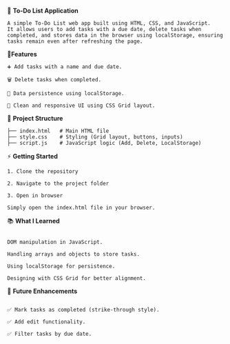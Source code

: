 📝 **To-Do List Application**

```
A simple To-Do List web app built using HTML, CSS, and JavaScript.
It allows users to add tasks with a due date, delete tasks when completed, and stores data in the browser using localStorage, ensuring tasks remain even after refreshing the page.

```

🚀**Features**

```
➕ Add tasks with a name and due date.

🗑️ Delete tasks when completed.

💾 Data persistence using localStorage.

🎨 Clean and responsive UI using CSS Grid layout.

```

📂 **Project Structure**

``` 
├── index.html   # Main HTML file
├── style.css    # Styling (Grid layout, buttons, inputs)
├── script.js    # JavaScript logic (Add, Delete, LocalStorage)

```

⚡ **Getting Started**

```
1. Clone the repository

2. Navigate to the project folder

3. Open in browser

Simply open the index.html file in your browser.

```

📚 **What I Learned**

```

DOM manipulation in JavaScript.

Handling arrays and objects to store tasks.

Using localStorage for persistence.

Designing with CSS Grid for better alignment.

```

🔮 **Future Enhancements**

```

✅ Mark tasks as completed (strike-through style).

✅ Add edit functionality.

✅ Filter tasks by due date.
